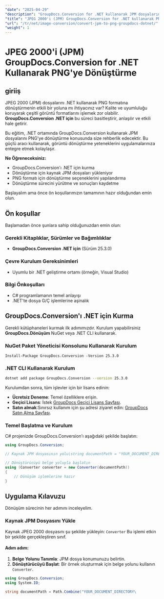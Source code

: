 ```yaml
---
"date": "2025-04-29"
"description": "GroupDocs.Conversion for .NET kullanarak JPM dosyalarını PNG formatına nasıl kolayca dönüştüreceğinizi öğrenin. Adım adım kılavuzumuzu izleyin ve uygulamanızın görüntü işleme yeteneklerini geliştirin."
"title": "JPEG 2000'i (JPM) GroupDocs.Conversion for .NET kullanarak PNG'ye dönüştürün"
"url": "/tr/net/image-conversion/convert-jpm-to-png-groupdocs-dotnet/"
"weight": 1
---
```


# JPEG 2000'i (JPM) GroupDocs.Conversion for .NET Kullanarak PNG'ye Dönüştürme

## giriiş

JPEG 2000 (JPM) dosyalarını .NET kullanarak PNG formatına dönüştürmenin etkili bir yoluna mı ihtiyacınız var? Kalite ve uyumluluğu koruyarak çeşitli görüntü formatlarını işlemek zor olabilir. **GroupDocs.Conversion .NET için** bu süreci basitleştirir, anlaşılır ve etkili hale getirir.

Bu eğitim, .NET ortamında GroupDocs.Conversion kullanarak JPM dosyalarını PNG'ye dönüştürme konusunda size rehberlik edecektir. Bu güçlü aracı kullanarak, görüntü dönüştürme yeteneklerini uygulamalarınıza entegre etmek kolaylaşır.

**Ne Öğreneceksiniz:**
- GroupDocs.Conversion'ı .NET için kurma
- Dönüştürme için kaynak JPM dosyaları yükleniyor
- PNG formatı için dönüştürme seçeneklerini yapılandırma
- Dönüştürme sürecini yürütme ve sonuçları kaydetme

Başlayalım ama önce ön koşullarımızın tamamının hazır olduğundan emin olun.

## Ön koşullar

Başlamadan önce şunlara sahip olduğunuzdan emin olun:

### Gerekli Kitaplıklar, Sürümler ve Bağımlılıklar
- **GroupDocs.Conversion .NET için** (Sürüm 25.3.0)

### Çevre Kurulum Gereksinimleri
- Uyumlu bir .NET geliştirme ortamı (örneğin, Visual Studio)

### Bilgi Önkoşulları
- C# programlamanın temel anlayışı
- .NET'te dosya G/Ç işlemlerine aşinalık

## GroupDocs.Conversion'ı .NET için Kurma

Gerekli kütüphaneleri kurmak ilk adımımızdır. Kurulum yapabilirsiniz **GroupDocs.Dönüşüm** NuGet veya .NET CLI kullanarak.

### NuGet Paket Yöneticisi Konsolunu Kullanarak Kurulum
```shell
Install-Package GroupDocs.Conversion -Version 25.3.0
```

### .NET CLI Kullanarak Kurulum
```bash
dotnet add package GroupDocs.Conversion --version 25.3.0
```

Kurulumdan sonra, tüm işlevler için bir lisans edinin:
- **Ücretsiz Deneme**: Temel özelliklere erişin.
- **Geçici Lisans**: İstek [GroupDocs Geçici Lisans Sayfası](https://purchase.groupdocs.com/temporary-license/).
- **Satın almak**:Sınırsız kullanım için şu adresi ziyaret edin: [GroupDocs Satın Alma Sayfası](https://purchase.groupdocs.com/buy).

### Temel Başlatma ve Kurulum

C# projenizde GroupDocs.Conversion'ı aşağıdaki şekilde başlatın:

```csharp
using GroupDocs.Conversion;

// Kaynak JPM dosyasının yolu\string documentPath = "YOUR_DOCUMENT_DIRECTORY/sample.jpm";

// Dönüştürücüyü belge yoluyla başlatın
using (Converter converter = new Converter(documentPath))
{
    // Dönüşüm işlemlerine hazır
}
```

## Uygulama Kılavuzu

Dönüşüm sürecinin her adımını inceleyelim.

### Kaynak JPM Dosyasını Yükle

Kaynak JPEG 2000 dosyasını şu şekilde yükleyin: `Converter` Bu işlemi etkin bir şekilde gerçekleştiren sınıf.

#### Adım adım:
1. **Belge Yolunu Tanımla**: JPM dosya konumunuzu belirtin.
2. **Dönüştürücüyü Başlat**: Bir örnek oluşturmak için belge yolunu kullanın `Converter`.

```csharp
using GroupDocs.Conversion;
using System.IO;

string documentPath = Path.Combine("YOUR_DOCUMENT_DIRECTORY\